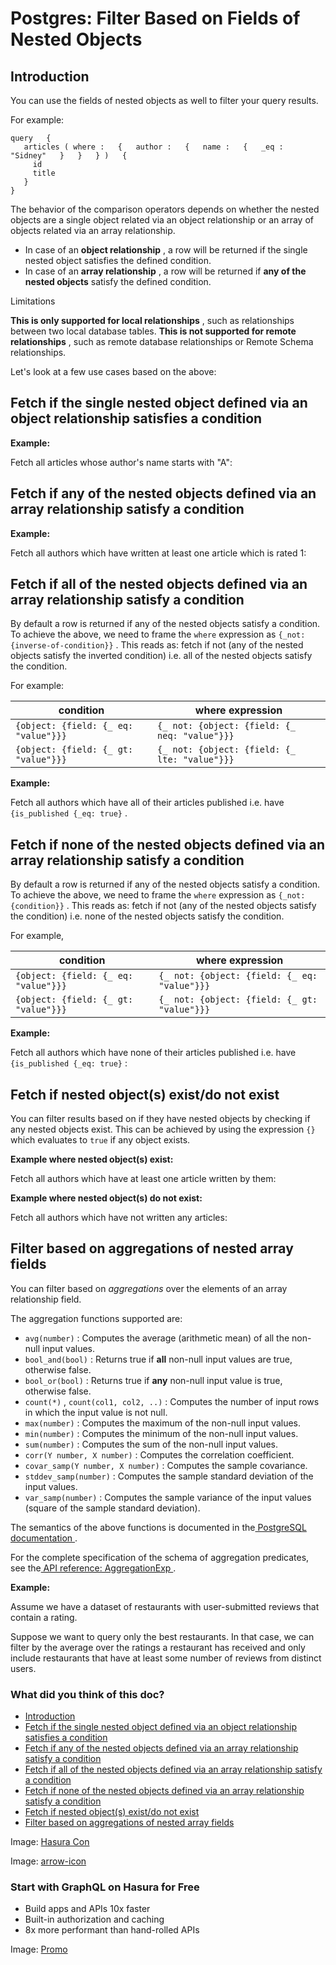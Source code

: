 # Postgres: Filter Based on Fields of Nested Objects

## Introduction​

You can use the fields of nested objects as well to filter your query results.

For example:

```
query   {
   articles ( where :   {   author :   {   name :   {   _eq :   "Sidney"   }   }   } )   {
     id
     title
   }
}
```

The behavior of the comparison operators depends on whether the nested objects are a single object related via an object
relationship or an array of objects related via an array relationship.

- In case of an **object relationship** , a row will be returned if the single nested object satisfies the defined
condition.
- In case of an **array relationship** , a row will be returned if **any of the nested objects** satisfy the defined
condition.


Limitations

 **This is only supported for local relationships** , such as relationships between two local database tables. **This is
not supported for remote relationships** , such as remote database relationships or Remote Schema relationships.

Let's look at a few use cases based on the above:

## Fetch if the single nested object defined via an object relationship satisfies a condition​

 **Example:** 

Fetch all articles whose author's name starts with "A":

## Fetch if any of the nested objects defined via an array relationship satisfy a condition​

 **Example:** 

Fetch all authors which have written at least one article which is rated 1:

## Fetch if all of the nested objects defined via an array relationship satisfy a condition​

By default a row is returned if any of the nested objects satisfy a condition. To achieve the above, we need to frame
the `where` expression as `{_not: {inverse-of-condition}}` . This reads as: fetch if not (any of the nested objects
satisfy the inverted condition) i.e. all of the nested objects satisfy the condition.

For example:

| condition | where expression |
|---|---|
|  `{object: {field: {_ eq: "value"}}}`  |  `{_ not: {object: {field: {_ neq: "value"}}}`  |
|  `{object: {field: {_ gt: "value"}}}`  |  `{_ not: {object: {field: {_ lte: "value"}}}`  |


 **Example:** 

Fetch all authors which have all of their articles published i.e. have `{is_published {_eq: true}` .

## Fetch if none of the nested objects defined via an array relationship satisfy a condition​

By default a row is returned if any of the nested objects satisfy a condition. To achieve the above, we need to frame
the `where` expression as `{_not: {condition}}` . This reads as: fetch if not (any of the nested objects satisfy the
condition) i.e. none of the nested objects satisfy the condition.

For example,

| condition | where expression |
|---|---|
|  `{object: {field: {_ eq: "value"}}}`  |  `{_ not: {object: {field: {_ eq: "value"}}}`  |
|  `{object: {field: {_ gt: "value"}}}`  |  `{_ not: {object: {field: {_ gt: "value"}}}`  |


 **Example:** 

Fetch all authors which have none of their articles published i.e. have `{is_published {_eq: true}` :

## Fetch if nested object(s) exist/do not exist​

You can filter results based on if they have nested objects by checking if any nested objects exist. This can be
achieved by using the expression `{}` which evaluates to `true` if any object exists.

 **Example where nested object(s) exist:** 

Fetch all authors which have at least one article written by them:

 **Example where nested object(s) do not exist:** 

Fetch all authors which have not written any articles:

## Filter based on aggregations of nested array fields​

You can filter based on *aggregations* over the elements of an array relationship field.

The aggregation functions supported are:

- `avg(number)` : Computes the average (arithmetic mean) of all the non-null input values.
- `bool_and(bool)` : Returns true if **all** non-null input values are true, otherwise false.
- `bool_or(bool)` : Returns true if **any** non-null input value is true, otherwise false.
- `count(*)` , `count(col1, col2, ..)` : Computes the number of input rows in which the input value is not null.
- `max(number)` : Computes the maximum of the non-null input values.
- `min(number)` : Computes the minimum of the non-null input values.
- `sum(number)` : Computes the sum of the non-null input values.
- `corr(Y number, X number)` : Computes the correlation coefficient.
- `covar_samp(Y number, X number)` : Computes the sample covariance.
- `stddev_samp(number)` : Computes the sample standard deviation of the input values.
- `var_samp(number)` : Computes the sample variance of the input values (square of the sample standard deviation).


The semantics of the above functions is documented in the[ PostgreSQL documentation ](https://www.postgresql.org/docs/14/functions-aggregate.html).

For the complete specification of the schema of aggregation predicates, see the[ API reference: AggregationExp ](https://hasura.io/docs/latest/api-reference/graphql-api/query/#aggregationexp).

 **Example:** 

Assume we have a dataset of restaurants with user-submitted reviews that contain a rating.

Suppose we want to query only the best restaurants. In that case, we can filter by the average over the ratings a
restaurant has received and only include restaurants that have at least some number of reviews from distinct users.

### What did you think of this doc?

- [ Introduction ](https://hasura.io/docs/latest/queries/postgres/filters/using-nested-objects/#introduction)
- [ Fetch if the single nested object defined via an object relationship satisfies a condition ](https://hasura.io/docs/latest/queries/postgres/filters/using-nested-objects/#fetch-if-the-single-nested-object-defined-via-an-object-relationship-satisfies-a-condition)
- [ Fetch if any of the nested objects defined via an array relationship satisfy a condition ](https://hasura.io/docs/latest/queries/postgres/filters/using-nested-objects/#fetch-if-any-of-the-nested-objects-defined-via-an-array-relationship-satisfy-a-condition)
- [ Fetch if all of the nested objects defined via an array relationship satisfy a condition ](https://hasura.io/docs/latest/queries/postgres/filters/using-nested-objects/#fetch-if-all-of-the-nested-objects-defined-via-an-array-relationship-satisfy-a-condition)
- [ Fetch if none of the nested objects defined via an array relationship satisfy a condition ](https://hasura.io/docs/latest/queries/postgres/filters/using-nested-objects/#fetch-if-none-of-the-nested-objects-defined-via-an-array-relationship-satisfy-a-condition)
- [ Fetch if nested object(s) exist/do not exist ](https://hasura.io/docs/latest/queries/postgres/filters/using-nested-objects/#fetch-if-nested-objects-existdo-not-exist)
- [ Filter based on aggregations of nested array fields ](https://hasura.io/docs/latest/queries/postgres/filters/using-nested-objects/#filter-based-on-aggregations-of-nested-array-fields)


Image: [ Hasura Con ](https://res.cloudinary.com/dh8fp23nd/image/upload/v1686154570/hasura-con-2023/has-con-light-date_r2a2ud.png)

Image: [ arrow-icon ](https://res.cloudinary.com/dh8fp23nd/image/upload/v1683723549/main-web/chevron-right_ldbi7d.png)

### Start with GraphQL on Hasura for Free

- Build apps and APIs 10x faster
- Built-in authorization and caching
- 8x more performant than hand-rolled APIs


Image: [ Promo ](https://hasura.io/docs/assets/images/hasura-free-ff60e409244e0ea12b5a3045d1a9096b.png)